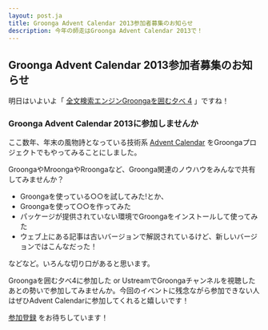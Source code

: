 ```yaml
---
layout: post.ja
title: Groonga Advent Calendar 2013参加者募集のお知らせ
description: 今年の師走はGroonga Advent Calendar 2013で！
---
```


Groonga Advent Calendar 2013参加者募集のお知らせ
------------------------------------------------

明日はいよいよ「 [全文検索エンジンGroongaを囲む夕べ
4](http://atnd.org/events/43461) 」ですね！

### Groonga Advent Calendar 2013に参加しませんか

ここ数年、年末の風物詩となっている技術系 [Advent
Calendar](http://qiita.com/advent-calendar/2013)
をGroongaプロジェクトでもやってみることにしました。

GroongaやMroongaやRroongaなど、Groonga関連のノウハウをみんなで共有してみませんか？

-   Groongaを使っている○○を試してみた!とか、
-   Groongaを使って○○を作ってみた
-   パッケージが提供されていない環境でGroongaをインストールして使ってみた
-   ウェブ上にある記事は古いバージョンで解説されているけど、新しいバージョンではこんなだった！

などなど。いろんな切り口があると思います。

Groongaを囲む夕べ4に参加した or
UstreamでGroongaチャンネルを視聴したあとの勢いで参加してみませんか。今回のイベントに残念ながら参加できない人はぜひAdvent
Calendarに参加してくれると嬉しいです！

[参加登録](http://qiita.com/advent-calendar/2013/groonga/participants)
をお待ちしています！

